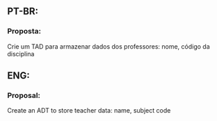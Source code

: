 ## PT-BR:
### Proposta:
Crie um TAD para armazenar dados dos professores: nome, código da
disciplina

## ENG:
### Proposal:
Create an ADT to store teacher data: name, subject code